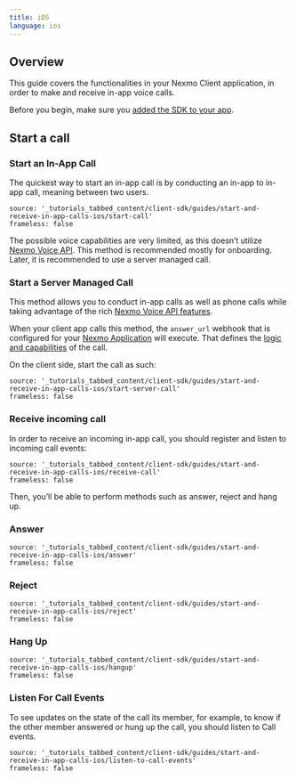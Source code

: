 ```yaml
---
title: iOS
language: ios
---
```

## Overview

This guide covers the functionalities in your Nexmo Client application, in order to make and receive in-app voice calls.

Before you begin, make sure you [added the SDK to your app](/setup/add-sdk-to-your-app).

## Start a call

### Start an In-App Call

The quickest way to start an in-app call is by conducting an in-app to in-app call, meaning between two users.

```tabbed_content
source: '_tutorials_tabbed_content/client-sdk/guides/start-and-receive-in-app-calls-ios/start-call'
frameless: false
```

The possible voice capabilities are very limited, as this doesn’t utilize [Nexmo Voice API](/voice/voice-api/overview). This method is recommended mostly for onboarding. Later, it is recommended to use a server managed call.

### Start a Server Managed Call

This method allows you to conduct in-app calls as well as phone calls while taking advantage of the rich [Nexmo Voice API features](/voice/voice-api/overview).

When your client app calls this method, the `answer_url` webhook that is configured for your [Nexmo Application](/concepts/guides/applications) will execute. That defines the [logic and capabilities](https://developer.nexmo.com/voice/voice-api/ncco-reference) of the call.

On the client side, start the call as such:

```tabbed_content
source: '_tutorials_tabbed_content/client-sdk/guides/start-and-receive-in-app-calls-ios/start-server-call'
frameless: false
```

### Receive incoming call

In order to receive an incoming in-app call, you should register and listen to incoming call events:

```tabbed_content
source: '_tutorials_tabbed_content/client-sdk/guides/start-and-receive-in-app-calls-ios/receive-call'
frameless: false
```


Then, you’ll be able to perform methods such as answer, reject and hang up.

### Answer

```tabbed_content
source: '_tutorials_tabbed_content/client-sdk/guides/start-and-receive-in-app-calls-ios/answer'
frameless: false
```

### Reject

```tabbed_content
source: '_tutorials_tabbed_content/client-sdk/guides/start-and-receive-in-app-calls-ios/reject'
frameless: false
```


### Hang Up

```tabbed_content
source: '_tutorials_tabbed_content/client-sdk/guides/start-and-receive-in-app-calls-ios/hangup'
frameless: false
```

### Listen For Call Events

To see updates on the state of the call its member, for example, to know if the other member answered or hung up the call, you should listen to Call events.

```tabbed_content
source: '_tutorials_tabbed_content/client-sdk/guides/start-and-receive-in-app-calls-ios/listen-to-call-events'
frameless: false
```
